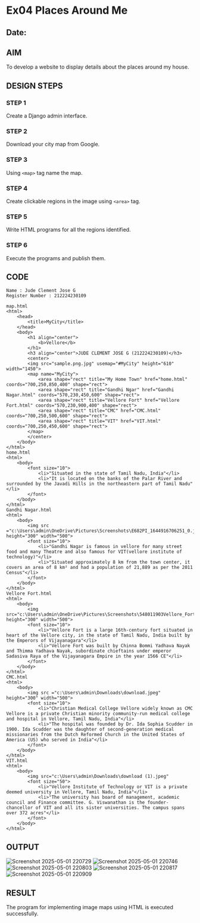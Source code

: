 # Ex04 Places Around Me
## Date: 

## AIM
To develop a website to display details about the places around my house.

## DESIGN STEPS

### STEP 1
Create a Django admin interface.

### STEP 2
Download your city map from Google.

### STEP 3
Using ```<map>``` tag name the map.

### STEP 4
Create clickable regions in the image using ```<area>``` tag.

### STEP 5
Write HTML programs for all the regions identified.

### STEP 6
Execute the programs and publish them.

## CODE
~~~
Name : Jude Clement Jose G
Register Number : 212224230109
~~~
~~~
map.html
<html>
    <head>
        <title>MyCity</title>
    </head>
    <body>
        <h1 align="center">
            <b>Vellore</b>
        </h1>
        <h3 align="center">JUDE CLEMENT JOSE G (212224230109)</h3>
        <center>
        <img src="sample.png.jpg" usemap="#MyCity" height="610" width="1450">
        <map name="MyCity">
            <area shape="rect" title="My Home Town" href="home.html" coords="700,250,850,400" shape="rect">
            <area shape="rect" title="Gandhi Ngar" href="Gandhi Nagar.html" coords="570,230,450,600" shape="rect">
            <area shape="rect" title="Vellore Fort" href="Vellore Fort.html" coords="570,230,900,400" shape="rect">
            <area shape="rect" title="CMC" href="CMC.html" coords="700,250,500,600" shape="rect">
            <area shape="rect" title="VIT" href="VIT.html" coords="700,250,450,600" shape="rect">
        </map>
        </center>
    </body>
</html>
home.html
<html>
    <body>
        <font size="10">
            <li>"Situated in the state of Tamil Nadu, India"</li>
            <li>"It is located on the banks of the Palar River and surrounded by the Javadi Hills in the northeastern part of Tamil Nadu"</li>
        </font>
    </body>
</html> 
Gandhi Nagar.html
<html>
    <body>
        <img src ="c:\Users\admin\OneDrive\Pictures\Screenshots\E682PI_1644916706251_0.jpeg" height="300" width="500">
        <font size="10">
            <li>"Gandhi Nagar is famous in vellore for many street food and many Theatre and also famous for VIT(vellore institute of technology)"</li>
            <li>"Situated approximately 8 km from the town center, it covers an area of 8 km² and had a population of 21,889 as per the 2011 Census"</li>
        </font>
    </body>
</html>
Vellore Fort.html
<html>
    <body>
        <img src="c:\Users\admin\OneDrive\Pictures\Screenshots\548011903Vellore_Fort_Main.jpg" height="300" width="500">
        <font size="10">            
            <li>"Vellore Fort is a large 16th-century fort situated in heart of the Vellore city, in the state of Tamil Nadu, India built by the Emperors of Vijayanagara"</li>
            <li>"Vellore Fort was built by Chinna Bommi Yadhava Nayak and Thimma Yadhava Nayak, subordinate chieftains under emperor Sadasiva Raya of the Vijayanagara Empire in the year 1566 CE"</li>
        </font>
    </body>
</html>
CMC.html
<html>
    <body>
        <img src ="c:\Users\admin\Downloads\download.jpeg" height="300" width="500">
        <font size="10">
            <li>"Christian Medical College Vellore widely known as CMC Vellore is a private Christian minority community-run medical college and hospital in Vellore, Tamil Nadu, India"</li>
            <li>"The hospital was founded by Dr. Ida Sophia Scudder in 1900. Ida Scudder was the daughter of second-generation medical missionaries from the Dutch Reformed Church in the United States of America (US) who served in India"</li>
        </font>
    </body>
</html>
VIT.html
<html>
    <body>
        <img src="c:\Users\admin\Downloads\download (1).jpeg"
        <font size="50">
            <li>"Vellore Institute of Technology or VIT is a private deemed university in Vellore, Tamil Nadu, India"</li>
            <li>"The university has board of management, academic council and Finance committee. G. Viswanathan is the founder-chancellor of VIT and all its sister universities. The campus spans over 372 acres"</li>
        </font>
    </body>
</html>
~~~
## OUTPUT
![Screenshot 2025-05-01 220729](https://github.com/user-attachments/assets/3bbe402b-f5b2-4c9f-aef7-c1588c16ce77)
![Screenshot 2025-05-01 220746](https://github.com/user-attachments/assets/08ac3a73-880c-4b1b-98db-834726de360a)
![Screenshot 2025-05-01 220803](https://github.com/user-attachments/assets/63e34f94-99e0-4311-b8c7-b37d86180615)
![Screenshot 2025-05-01 220817](https://github.com/user-attachments/assets/341ed587-151b-4011-8c49-17b035e76db4)
![Screenshot 2025-05-01 220909](https://github.com/user-attachments/assets/42040311-99a1-4b66-b751-4ded633dedf2)





## RESULT
The program for implementing image maps using HTML is executed successfully.
